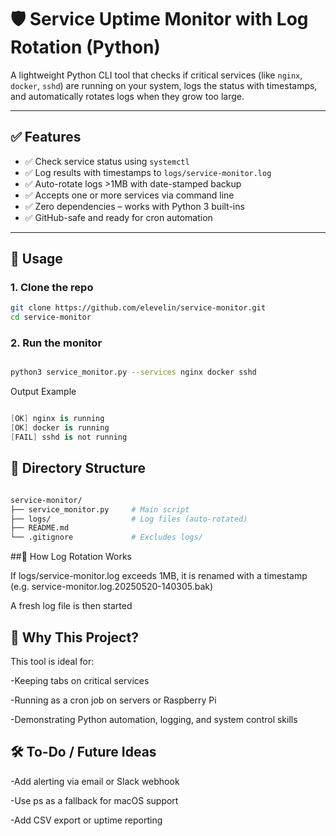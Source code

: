 # 🛡️ Service Uptime Monitor with Log Rotation (Python)

A lightweight Python CLI tool that checks if critical services (like `nginx`, `docker`, `sshd`) are running on your system, logs the status with timestamps, and automatically rotates logs when they grow too large.

---

## ✅ Features

- ✅ Check service status using `systemctl`
- ✅ Log results with timestamps to `logs/service-monitor.log`
- ✅ Auto-rotate logs >1MB with date-stamped backup
- ✅ Accepts one or more services via command line
- ✅ Zero dependencies – works with Python 3 built-ins
- ✅ GitHub-safe and ready for cron automation

---

## 🚀 Usage

### 1. Clone the repo

```bash
git clone https://github.com/elevelin/service-monitor.git
cd service-monitor
```
### 2. Run the monitor
```bash

python3 service_monitor.py --services nginx docker sshd
```
Output Example
```csharp

[OK] nginx is running
[OK] docker is running
[FAIL] sshd is not running
```
## 📁 Directory Structure
```bash

service-monitor/
├── service_monitor.py     # Main script
├── logs/                  # Log files (auto-rotated)
├── README.md
└── .gitignore             # Excludes logs/
```

##🔧 How Log Rotation Works

If logs/service-monitor.log exceeds 1MB, it is renamed with a timestamp (e.g. service-monitor.log.20250520-140305.bak)

A fresh log file is then started

## 🧠 Why This Project?

This tool is ideal for:

-Keeping tabs on critical services

-Running as a cron job on servers or Raspberry Pi

-Demonstrating Python automation, logging, and system control skills

## 🛠️ To-Do / Future Ideas
-Add alerting via email or Slack webhook

-Use ps as a fallback for macOS support

-Add CSV export or uptime reporting



